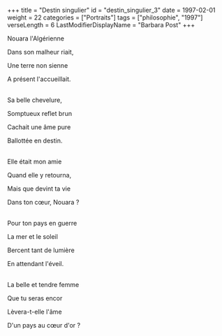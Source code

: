 +++
title = "Destin singulier"
id = "destin_singulier_3"
date = 1997-02-01
weight = 22
categories = ["Portraits"]
tags = ["philosophie", "1997"]
verseLength = 6
LastModifierDisplayName = "Barbara Post"
+++

Nouara l'Algérienne

Dans son malheur riait,

Une terre non sienne

A présent l'accueillait.

 \
Sa belle chevelure,

Somptueux reflet brun

Cachait une âme pure

Ballottée en destin.

 \
Elle était mon amie

Quand elle y retourna,

Mais que devint ta vie

Dans ton cœur, Nouara ?

 \
Pour ton pays en guerre

La mer et le soleil

Bercent tant de lumière

En attendant l'éveil.

 \
La belle et tendre femme

Que tu seras encor

Lèvera-t-elle l'âme

D'un pays au cœur d'or ?

